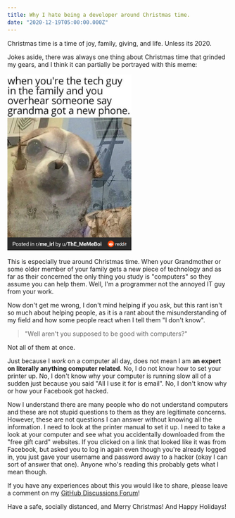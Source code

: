 ```yaml
---
title: Why I hate being a developer around Christmas time.
date: "2020-12-19T05:00:00.000Z"
---
```


Christmas time is a time of joy, family, giving, and life. Unless its 2020.

Jokes aside, there was always one thing about Christmas time that grinded my gears, and I think it can partially be portrayed with this meme:

<img src="./techguymeme.png" height=400/>

This is especially true around Christmas time. When your Grandmother or some older member of your family gets a new piece of technology and as far as their concerned the only thing you study is "computers" so they assume you can help them. Well, I'm a programmer not the annoyed IT guy from your work. 

Now don't get me wrong, I don't mind helping if you ask, but this rant isn't so much about helping people, as it is a rant about the misunderstanding of my field and how some people react when I tell them "I don't know".

> "Well aren't you supposed to be good with computers?"

Not all of them at once.

Just because I *work* on a computer all day, does not mean I am **an expert on literally anything computer related**. No, I do not know how to set your printer up. No, I don't know why your computer is running slow all of a sudden just because you said "All I use it for is email". No, I don't know why or how your Facebook got hacked. 

Now I understand there are many people who do not understand computers and these are not stupid questions to them as they are legitimate concerns. However, these are not questions I can answer without knowing all the information. I need to look at the printer manual to set it up. I need to take a look at your computer and see what you accidentally downloaded from the "free gift card" websites. If you clicked on a link that looked like it was from Facebook, but asked you to log in again even though you're already logged in, you just gave your username and password away to a hacker (okay I can sort of answer that one). Anyone who's reading this probably gets what I mean though.

If you have any experiences about this you would like to share, please leave a comment on my [GitHub Discussions Forum](https://github.com/chand1012/chand1012/discussions/2)!

Have a safe, socially distanced, and Merry Christmas! And Happy Holidays!
